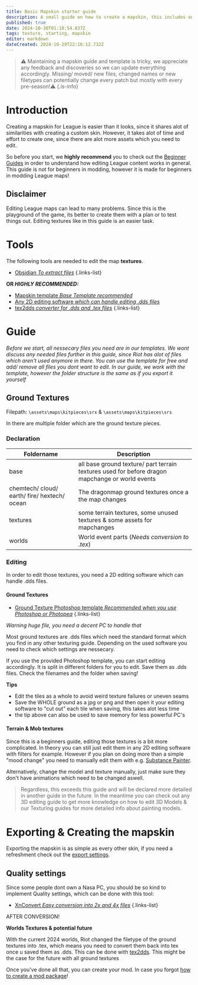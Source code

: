 ```yaml
---
title: Basic Mapskin starter guide
description: A small guide on how to create a mapskin, this includes only textures.
published: true
date: 2024-10-30T01:18:54.837Z
tags: texture, starting, mapskin
editor: markdown
dateCreated: 2024-10-29T22:16:12.732Z
---
```


>⚠️ Maintaining a mapskin guide and template is tricky, we appreciate any feedback and discoveries so we can update everything accordingly. Missing/ moved/ new files, changed names or new filetypes can potentially change every patch but mostly with every pre-season!⚠️
{.is-info}


# Introduction

Creating a mapskin for League is easier than it looks, since it shares alot of similarities with creating a custom skin. However, it takes alot of time and effort to create one, since there are alot more assets which you need to edit.

So before you start, we **highly recommend** you to check out the [Beginner Guides](/core-guides/get-started) in order to understand how editing League content works in general.
This guide is not for beginners in modding, however it is made for beginners in modding League maps!

## Disclaimer

Editing League maps can lead to many problems. Since this is the playground of the game, its better to create them with a plan or to test things out. Editing textures like in this guide is an easier task.


# Tools

The following tools are needed to edit the map **textures**.

- [Obsidian *To extract files*](/core-guides/tools/obsidian) 
{.links-list}

**OR *HIGHLY RECOMMENDED:***
- [Mapskin template *Base Template recommended*](/core-guides/downloadable-assets#templates)
- [Any 2D editing software *which can handle editing .dds files*](/core-guides/tools#texturing)
- [tex2dds *converter for .dds and .tex files*](/core-guides/tools/ritoddstex)
{.links-list}

# Guide

*Before we start, all nessecary files you need are in our templates. We wont discuss any needed files further in this guide, since Riot has alot of files which aren't used anymore in there. You can use the template for free and add/ remove all files you dont want to edit. In our guide, we work with the template, however the folder structure is the same as if you export it yourself*

## Ground Textures

Filepath: `\assets\maps\kitpieces\srx` & `\assets\maps\kitpieces\srs`

In there are multiple folder which are the ground texture pieces. 

### Declaration

| Foldername                                 | Description                                                                                       | 
|--------------------------------------------|---------------------------------------------------------------------------------------------------|
|base				                                 |all base ground texture/ part terrain textures used for before dragon mapchange or world events   |
|chemtech/ cloud/ earth/ fire/ hextech/ ocean|The dragonmap ground textures once a the map changes                                               |
|textures		                                 |some terrain textures, some unused textures & some assets for mapchanges|
|worlds			                                 |World event parts (*Needs conversion to .tex*)                                                                                  |

### Editing

In order to edit those textures, you need a 2D editing software which can handle .dds files. 

#### Ground Textures

- [Ground Texture Photoshop template *Recommended when you use Photoshop or Photopea*](/core-guides/downloadable-assets#mapskin-ground-texture-photoshop-template)
{.links-list}

*Warning huge file, you need a decent PC to handle that*

Most ground textures are .dds files which need the standard format which you find in any other texturing guide. Depending on the used software you need to check which settings are nessecary. 

If you use the provided Photoshop template, you can start editing accordingly. It is split in different folders for you to edit. Save them as .dds files. Check the filenames and the folder when saving! 

**Tips**
- Edit the tiles as a whole to avoid weird texture failures or uneven seams
- Save the WHOLE ground as a jpg or png and then open it your editing software to "cut out" each tile when saving, this takes alot less time
- the tip above can also be used to save memory for less powerful PC's

#### Terrain & Mob textures

Since this is a beginners guide, editing those textures is a bit more complicated. In theory you can still just edit them in any 2D editing software with filters for example. However if you plan on doing more than a simple "mood change" you need to manually edit them with e.g. [Substance Painter](/core-guides/tools#texturing). 

Alternatively, change the model and texture manually, just make sure they don't have animations which need to be changed aswell.

> Regardless, this exceeds this guide and will be declared more detailed in another guide in the future. In the meantime you can check out any 3D editing guide to get more knowledge on how to edit 3D Models & our Texturing guides for more detailed info about painting models.

# Exporting & Creating the mapskin

Exporting the mapskin is as simple as every other skin, if you need a refreshment check out the [export settings](/core-guides/tools/adobe/photoshop#intel-texture-works).

## Quality settings

Since some people dont own a Nasa PC, you should be so kind to implement Quality settings, which can be done with this tool:

- [XnConvert *Easy conversion into 2x and 4x files*](/core-guides/tools/xnconvert#rescale-files)
{.links-list}

AFTER CONVERSION!

**Worlds Textures & potential future**

With the current 2024 worlds, Riot changed the filetype of the ground textures into .tex, which means you need to convert them back into tex once u saved them as .dds. This can be done with [tex2dds](#tools). This might be the case for the future with all ground textures

Once you've done all that, you can create your mod.
In case you forgot [how to create a mod package](/core-guides/tools/cslolmanager#create-a-mod-package)!



























